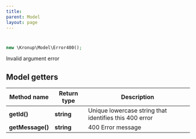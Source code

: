 ```yaml
---
title: 
parent: Model
layout: page
---
```


# 

```php
new \Kronup\Model\Error400();
```

Invalid argument error

## Model getters

Method name | Return type | Description
------------ | ------------- | -------------
**getId()** | **string** | Unique lowercase string that identifies this 400 error
**getMessage()** | **string** | 400 Error message

